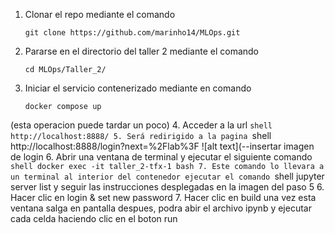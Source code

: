 1. Clonar el repo mediante el comando
    ```shell
    git clone https://github.com/marinho14/MLOps.git
2. Pararse en el directorio del taller 2 mediante el comando
    ```shell
    cd MLOps/Taller_2/
3. Iniciar el servicio contenerizado mediante en comando
    ```shell
    docker compose up
(esta operacion puede tardar un poco)
4. Acceder a la url
    ```shell
    http://localhost:8888/
5. Será redirigido a la pagina
    ```shell
    http://localhost:8888/login?next=%2Flab%3F
![alt text](--insertar imagen de login
6. Abrir una ventana de terminal y ejecutar el siguiente comando
    ```shell
    docker exec -it taller_2-tfx-1 bash
7. Este comando lo llevara a un terminal al interior del contenedor
ejecutar el comando
    ```shell
    jupyter server list
y seguir las instrucciones desplegadas en la imagen del paso 5
6. Hacer clic en login & set new password
7. Hacer clic en build una vez esta ventana salga en pantalla
despues, podra abir el archivo ipynb y ejecutar cada celda haciendo clic en el boton run
